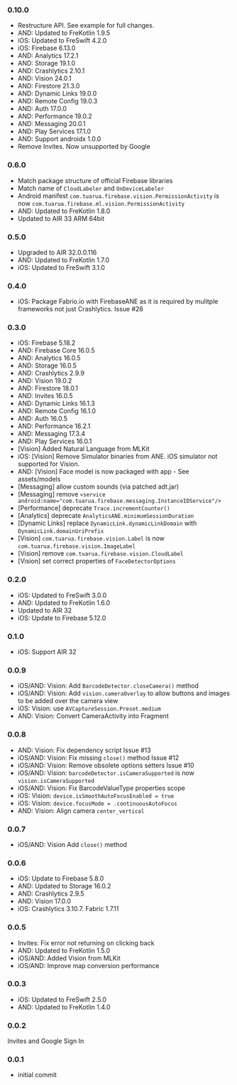 ### 0.10.0
- Restructure API. See example for full changes.
- AND: Updated to FreKotlin 1.9.5
- iOS: Updated to FreSwift 4.2.0
- iOS: Firebase 6.13.0
- AND: Analytics 17.2.1
- AND: Storage 19.1.0
- AND: Crashlytics 2.10.1
- AND: Vision 24.0.1
- AND: Firestore 21.3.0
- AND: Dynamic Links 19.0.0
- AND: Remote Config 19.0.3
- AND: Auth 17.0.0
- AND: Performance 19.0.2
- AND: Messaging 20.0.1
- AND: Play Services 17.1.0
- AND: Support androidx 1.0.0
- Remove Invites. Now unsupported by Google

### 0.6.0
- Match package structure of official Firebase libraries
- Match name of `CloudLabeler` and `OnDeviceLabeler`
- Android manifest `com.tuarua.firebase.vision.PermissionActivity` is now `com.tuarua.firebase.ml.vision.PermissionActivity`
- AND: Updated to FreKotlin 1.8.0
- Updated to AIR 33 ARM 64bit

### 0.5.0
- Upgraded to AIR 32.0.0.116
- AND: Updated to FreKotlin 1.7.0
- iOS: Updated to FreSwift 3.1.0

### 0.4.0
- iOS: Package Fabrio.io with FirebaseANE as it is required by mulitple frameworks not just Crashlytics. Issue #28

### 0.3.0
- iOS: Firebase 5.18.2
- AND: Firebase Core 16.0.5
- AND: Analytics 16.0.5
- AND: Storage 16.0.5
- AND: Crashlytics 2.9.9
- AND: Vision 19.0.2
- AND: Firestore 18.0.1
- AND: Invites 16.0.5
- AND: Dynamic Links 16.1.3
- AND: Remote Config 16.1.0
- AND: Auth 16.0.5
- AND: Performance 16.2.1
- AND: Messaging 17.3.4
- AND: Play Services 16.0.1
- [Vision]  Added Natural Language from MLKit
- iOS: [Vision] Remove Simulator binaries from ANE. iOS simulator not supported for Vision.
- AND: [Vision] Face model is now packaged with app - See assets/models
- [Messaging] allow custom sounds (via patched adt.jar)
- [Messaging] remove `<service android:name="com.tuarua.firebase.messaging.InstanceIDService"/>`
- [Performance] deprecate `Trace.incrementCounter()`
- [Analytics] deprecate `AnalyticsANE.minimumSessionDuration`
- [Dynamic Links] replace `DynamicLink.dynamicLinkDomain` with `DynamicLink.domainUriPrefix`
- [Vision] `com.tuarua.firebase.vision.Label` is now `com.tuarua.firebase.vision.ImageLabel`
- [Vision] remove `com.tuarua.firebase.vision.CloudLabel`
- [Vision] set correct properties of `FaceDetectorOptions`

### 0.2.0
- iOS: Updated to FreSwift 3.0.0
- AND: Updated to FreKotlin 1.6.0
- Updated to AIR 32
- iOS: Update to Firebase 5.12.0

### 0.1.0
- iOS: Support AIR 32

### 0.0.9
- iOS/AND: Vision: Add `BarcodeDetector.closeCamera()` method
- iOS/AND: Vision: Add `vision.cameraOverlay` to allow buttons and images to be added over the camera view
- iOS: Vision: use `AVCaptureSession.Preset.medium`
- AND: Vision: Convert CameraActivity into Fragment

### 0.0.8
- AND: Vision: Fix dependency script Issue #13
- iOS/AND: Vision: Fix missing `close()` method Issue #12
- iOS/AND: Vision: Remove obsolete options setters Issue #10
- iOS/AND: Vision: `barcodeDetector.isCameraSupported` is now `vision.isCameraSupported`
- iOS/AND: Vision: Fix BarcodeValueType properties scope
- iOS: Vision: `device.isSmoothAutoFocusEnabled = true`
- iOS: Vision: `device.focusMode = .continuousAutoFocus`
- AND: Vision: Align camera `center_vertical`

### 0.0.7
- iOS/AND: Vision Add `close()` method

### 0.0.6
- iOS: Update to Firebase 5.8.0
- AND: Updated to Storage 16.0.2
- AND: Crashlytics 2.9.5
- AND: Vision 17.0.0
- iOS: Crashlytics 3.10.7. Fabric 1.7.11

### 0.0.5
- Invites: Fix error not returning on clicking back
- AND: Updated to FreKotlin 1.5.0
- iOS/AND: Added Vision from MLKit
- iOS/AND: Improve map conversion performance

### 0.0.3
- iOS: Updated to FreSwift 2.5.0
- AND: Updated to FreKotlin 1.4.0

### 0.0.2
Invites and Google Sign In

### 0.0.1  
- initial commit
